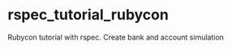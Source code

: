 rspec_tutorial_rubycon
======================

Rubycon tutorial with rspec. Create bank and account simulation
